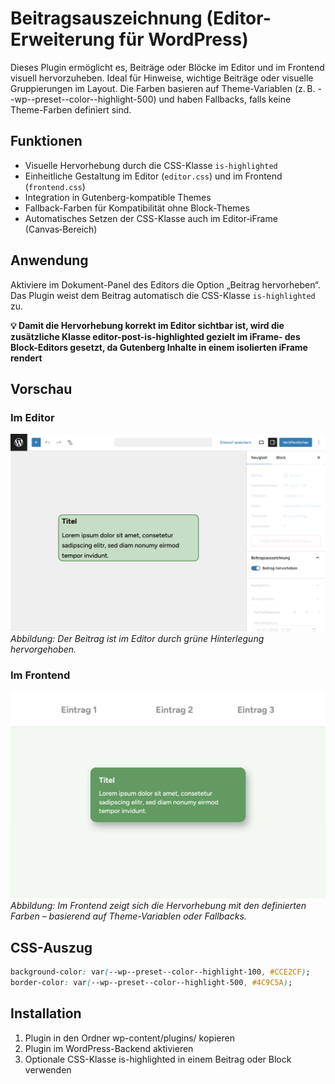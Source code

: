# Beitragsauszeichnung (Editor-Erweiterung für WordPress)

Dieses Plugin ermöglicht es, Beiträge oder Blöcke im Editor und im Frontend visuell hervorzuheben. Ideal für Hinweise, wichtige Beiträge oder visuelle Gruppierungen im Layout.
Die Farben basieren auf Theme-Variablen (z. B. --wp--preset--color--highlight-500) und haben Fallbacks, falls keine Theme-Farben definiert sind.

## Funktionen

- Visuelle Hervorhebung durch die CSS-Klasse `is-highlighted`
- Einheitliche Gestaltung im Editor (`editor.css`) und im Frontend (`frontend.css`)
- Integration in Gutenberg-kompatible Themes
- Fallback-Farben für Kompatibilität ohne Block-Themes
- Automatisches Setzen der CSS-Klasse auch im Editor‑iFrame (Canvas‑Bereich)

## Anwendung

Aktiviere im Dokument-Panel des Editors die Option „Beitrag hervorheben“.  
Das Plugin weist dem Beitrag automatisch die CSS-Klasse `is-highlighted` zu.  

**💡 Damit die Hervorhebung korrekt im Editor sichtbar ist, wird die zusätzliche Klasse editor-post-is-highlighted gezielt im iFrame‑<body> des Block-Editors gesetzt, da Gutenberg Inhalte in einem isolierten iFrame rendert**

## Vorschau

### Im Editor

![Editor-Ansicht](./assets/beitragsauszeichnung_editor.png)  
*Abbildung: Der Beitrag ist im Editor durch grüne Hinterlegung hervorgehoben.*

### Im Frontend

![Frontend-Ansicht](./assets/beitragsauszeichnung_frontend.png)  
*Abbildung: Im Frontend zeigt sich die Hervorhebung mit den definierten Farben – basierend auf Theme-Variablen oder Fallbacks.*

## CSS-Auszug

```css
background-color: var(--wp--preset--color--highlight-100, #CCE2CF);
border-color: var(--wp--preset--color--highlight-500, #4C9C5A);
```

## Installation

1. Plugin in den Ordner wp-content/plugins/ kopieren
2. Plugin im WordPress-Backend aktivieren
3. Optionale CSS-Klasse is-highlighted in einem Beitrag oder Block verwenden
